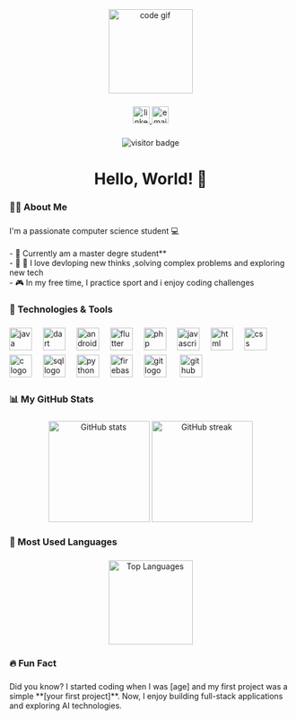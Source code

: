 <div align="center">
    <img height="150" src="https://media.giphy.com/media/QssGEmpkyEOhBCb7e1/giphy.gif" alt="code gif" />
</div>

###

<div align="center">
    <a href="https://www.linkedin.com/in/khedirwassim"> 
        <img src="https://img.shields.io/badge/LinkedIn-0A66C2?style=for-the-badge&logo=linkedin&logoColor=white" height="30" alt="linkedin logo" />
    </a>
    <a href="mailto:khedirwassim@example.com">
        <img src="https://img.shields.io/badge/Email-D14836?style=for-the-badge&logo=gmail&logoColor=white" height="30" alt="email logo" />
    </a>
</div>

###

<div align="center">
    <img src="https://visitor-badge.laobi.icu/badge?page_id=khedirwassim.khedirwassim" alt="visitor badge" />
</div>

###

<h1 align="center">Hello, World! 👋</h1>

###

<h3 align="left">👨‍💻  About Me</h3>

###

<p align="left">I'm a passionate computer science student 💻<br><br>- 🔭 Currently am a master degre student**<br>- 🌱 🧩 I love devloping new thinks ,solving complex problems and exploring new tech<br>- 🎮 In my free time, I practice sport and i enjoy coding challenges</p>

###

<h3 align="left">🚀 Technologies & Tools</h3>

###

<div align="left">
    <!-- Java -->
    <img src="https://cdn.jsdelivr.net/gh/devicons/devicon/icons/java/java-original.svg" height="40" alt="java logo" />
    <img width="12" />
    <!-- Dart -->
    <img src="https://cdn.jsdelivr.net/gh/devicons/devicon/icons/dart/dart-original.svg" height="40" alt="dart logo" />
    <img width="12" />
    <!-- Android Studio -->
    <img src="https://cdn.jsdelivr.net/gh/devicons/devicon/icons/androidstudio/androidstudio-original.svg" height="40" alt="android studio logo" />
    <img width="12" />
    <!-- Flutter -->
    <img src="https://cdn.jsdelivr.net/gh/devicons/devicon/icons/flutter/flutter-original.svg" height="40" alt="flutter logo" />
    <img width="12" />
    <!-- PHP -->
    <img src="https://cdn.jsdelivr.net/gh/devicons/devicon/icons/php/php-original.svg" height="40" alt="php logo" />
    <img width="12" />
    <!-- JavaScript -->
    <img src="https://cdn.jsdelivr.net/gh/devicons/devicon/icons/javascript/javascript-original.svg" height="40" alt="javascript logo" />
    <img width="12" />
    <!-- HTML -->
    <img src="https://cdn.jsdelivr.net/gh/devicons/devicon/icons/html5/html5-original.svg" height="40" alt="html logo" />
    <img width="12" />
    <!-- CSS -->
    <img src="https://cdn.jsdelivr.net/gh/devicons/devicon/icons/css3/css3-original.svg" height="40" alt="css logo" />
    <img width="12" />
    <!-- C -->
    <img src="https://cdn.jsdelivr.net/gh/devicons/devicon/icons/c/c-original.svg" height="40" alt="c logo" />
    <img width="12" />
    <!-- SQL -->
    <img src="https://cdn.jsdelivr.net/gh/devicons/devicon/icons/mysql/mysql-original.svg" height="40" alt="sql logo" />
    <img width="12" />
    <!-- Python -->
    <img src="https://cdn.jsdelivr.net/gh/devicons/devicon/icons/python/python-original.svg" height="40" alt="python logo" />
    <img width="12" />
    <!-- Firebase -->
    <img src="https://cdn.jsdelivr.net/gh/devicons/devicon/icons/firebase/firebase-plain.svg" height="40" alt="firebase logo" />
    <img width="12" />
    <!-- Git -->
    <img src="https://cdn.jsdelivr.net/gh/devicons/devicon/icons/git/git-original.svg" height="40" alt="git logo" />
    <img width="12" />
    <!-- GitHub -->
    <img src="https://upload.wikimedia.org/wikipedia/commons/9/91/Octicons-mark-github.svg" style="background-color:white; padding:5px; border-radius: 5px;" height="40" alt="github logo" />
</div>

###

<h3 align="left">📊  My GitHub Stats</h3>

###

<div align="center">
    <img src="https://github-readme-stats.vercel.app/api?username=khedirwassim&show_icons=true&theme=gruvbox&hide_border=true" height="180" alt="GitHub stats" />
    <img src="https://github-readme-streak-stats.herokuapp.com?user=khedirwassim&theme=gruvbox&hide_border=true" height="180" alt="GitHub streak" />
</div>

###

<h3 align="left">🌟  Most Used Languages</h3>

###

<div align="center">
    <img src="https://github-readme-stats.vercel.app/api/top-langs/?username=khedirwassim&layout=compact&theme=gruvbox&hide_border=true" height="150" alt="Top Languages" />
</div>

###

<h3 align="left">🔥  Fun Fact</h3>

###

<p align="left">Did you know? I started coding when I was [age] and my first project was a simple **[your first project]**. Now, I enjoy building full-stack applications and exploring AI technologies.</p>
